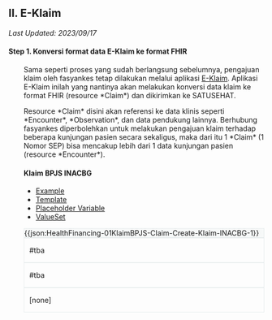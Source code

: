 ## <b>II. E-Klaim </b> 
*Last Updated: 2023/09/17*

#### <b>Step 1. Konversi format data E-Klaim ke format FHIR</b>
<div style="margin-left: 30px;">
<p>Sama seperti proses yang sudah berlangsung sebelumnya, pengajuan klaim oleh fasyankes tetap dilakukan melalui aplikasi <a href="https://inacbg.kemkes.go.id/index.php?XP_view=1&page=download" target="_blank">E-Klaim</a>. Aplikasi E-Klaim inilah yang nantinya akan melakukan konversi data klaim ke format FHIR (resource *Claim*) dan dikirimkan ke SATUSEHAT.</p>
<p>Resource *Claim* disini akan referensi ke data klinis seperti *Encounter*, *Observation*, dan data pendukung lainnya. Berhubung fasyankes diperbolehkan untuk melakukan pengajuan klaim terhadap beberapa kunjungan pasien secara sekaligus, maka dari itu 1 *Claim* (1 Nomor SEP) bisa mencakup lebih dari 1 data kunjungan pasien (resource *Encounter*).
</p>

<!--Part 1.1 Variable Klaim BPJS-->
<h4 style="font-weight: bold;">Klaim BPJS INACBG</h4>
	
<ul class="nav nav-tabs" role="tablist">
    <li role="presentation" class="active">
        <a href="#example-1-1" aria-controls="example" role="tab" data-toggle="tab">Example</a>
    </li>
    <li role="presentation">
        <a href="#data-1-1" aria-controls="data" role="tab" data-toggle="tab">Template</a>
    </li>
    <li role="presentation">
        <a href="#variabel-1-1" aria-controls="variabel" role="tab" data-toggle="tab">Placeholder Variable</a>
    </li>
    <li role="presentation">
        <a href="#valueset-1-1" aria-controls="variabel" role="tab" data-toggle="tab">ValueSet</a>
    </li>
</ul>

<!-- Tab panes -->
<div class="tab-content snippet">
    <div role="tabpanel" class="tab-pane active" id="example-1-1">
        <div style="background: #F6F8F8;border: 1px solid #e8edee;">
        {{json:HealthFinancing-01KlaimBPJS-Claim-Create-Klaim-INACBG-1}}
        </div>
    </div>
    
<div role="tabpanel" class="tab-pane" id="data-1-1" style="border: 1px solid #e8edee; padding: 15px 10px;">
<div>
#tba
</div>
</div>

<div role="tabpanel" class="tab-pane" id="variabel-1-1" style="border: 1px solid #e8edee; padding: 15px 10px;">
<div>
#tba
</div>
</div>
		
<div role="tabpanel" class="tab-pane" id="valueset-1-1" style="border: 1px solid #e8edee; padding: 15px 10px;">
			<div>
				[none]
			</div>
		</div>
	</div>
<br>
<!--END Part 1-1-->
</div>
</div>